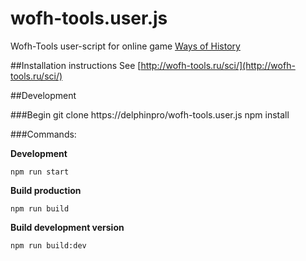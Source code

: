 # wofh-tools.user.js
Wofh-Tools user-script for online game [Ways of History](https://waysofhistory.com)

##Installation instructions
See [http://wofh-tools.ru/sci/](http://wofh-tools.ru/sci/)

##Development

###Begin
    git clone https://delphinpro/wofh-tools.user.js
    npm install

###Commands:

__Development__

    npm run start

__Build production__

    npm run build

__Build development version__

    npm run build:dev

